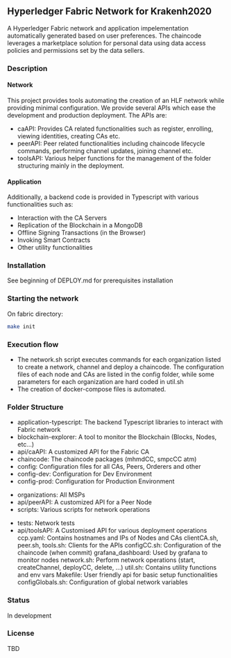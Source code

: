 ## Hyperledger Fabric Network for Krakenh2020

A Hyperledger Fabric network and application impelementation automatically generated based on user preferences. The chaincode leverages a marketplace solution for personal data using data access policies and permissions set by the data sellers.

### Description

#### Network
This project provides tools automating the creation of an HLF network while providing minimal configuration. We provide several APIs which ease the development and production deployment. The APIs are:
* caAPI: Provides CA related functionalities such as register, enrolling, viewing identities, creating CAs etc.
* peerAPI: Peer related functionalities including chaincode lifecycle commands, performing channel updates, joining channel etc.
* toolsAPI: Various helper functions for the management of the folder structuring mainly in the deployment.

#### Application
Additionally, a backend code is provided in Typescript with various functionalities such as: 
* Interaction with the CA Servers
* Replication of the Blockchain in a MongoDB
* Offline Signing Transactions (in the Browser)
* Invoking Smart Contracts
* Other utility functionalities


### Installation

See beginning of DEPLOY.md for prerequisites installation

### Starting the network

On fabric directory:
```bash
make init
```

### Execution flow

* The network.sh script executes commands for each organization listed to create a network, channel and deploy a chaincode. The configuration files of each node and CAs are listed in the config folder, while some parameters for each organization are hard coded in util.sh
* The creation of docker-compose files is automated.

### Folder Structure

- application-typescript: The backend Typescript libraries to interact with Fabric network
- blockchain-explorer: A tool to monitor the Blockchain (Blocks, Nodes, etc...)
- api/caAPI: A customized API for the Fabric CA
- chaincode: The chaincode packages (mhmdCC, smpcCC atm)
- config: Configuration files for all CAs, Peers, Orderers and other
- config-dev: Configuration for Dev Environment
- config-prod: Configuration for Production Environment
<!-- - grpc-comms: Client to commnunicate with the Backend Application build with GRPC (focus is CRL updates) -->
- organizations: All MSPs
- api/peerAPI: A customized API for a Peer Node
- scripts: Various scripts for network operations
<!-- - smpc-application: Application used by SMPC Coordinator to invoke chaincode on Fabric network -->
- tests: Network tests
- api/toolsAPI: A Customised API for various deployment operations
ccp.yaml: Contains hostnames and IPs of Nodes and CAs
clientCA.sh, peer.sh, tools.sh: Clients for the APIs
configCC.sh: Configuration of the chaincode (when commit)
grafana_dashboard: Used by grafana to monitor nodes
network.sh: Perform network operations (start, createChannel, deployCC, delete, ...)
util.sh: Contains utility functions and env vars
Makefile: User friendly api for basic setup functionalities
configGlobals.sh: Configuration of global network variables 

### Status
In development

### License
TBD